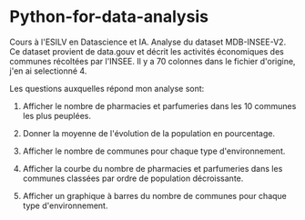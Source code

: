 # Python-for-data-analysis
Cours à l'ESILV en Datascience et IA.
Analyse du dataset MDB-INSEE-V2.
Ce dataset provient de data.gouv et décrit les activités économiques des communes récoltées par l'INSEE. Il y a 70 colonnes dans le fichier d'origine, j'en ai selectionné 4.

Les questions auxquelles répond mon analyse sont:

1. Afficher le nombre de pharmacies et parfumeries dans les 10 communes les plus peuplées.

2. Donner la moyenne de l'évolution de la population en pourcentage.

3. Afficher le nombre de communes pour chaque type d'environnement.

4. Afficher la courbe du nombre de pharmacies et parfumeries dans les communes classées par ordre de population décroissante.

5. Afficher un graphique à barres du nombre de communes pour chaque type d'environnement.
